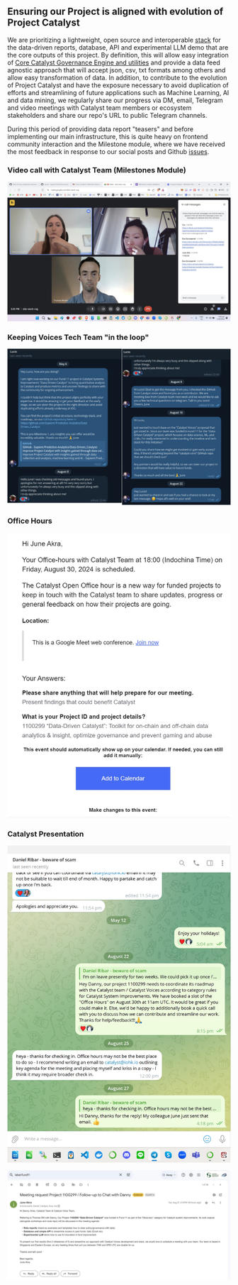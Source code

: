 ## Ensuring our Project is aligned with evolution of Project Catalyst 

We are prioritizing a lightweight, open source and interoperable [stack](https://github.com/Sapient-Predictive-Analytics/Data-Driven_Catalyst/blob/main/OSDS.md) for the data-driven reports, database, API and experimental LLM demo that are the core outputs of this project. By definition, this will allow easy integration of [Core Catalyst Governance Engine and utilities](https://github.com/input-output-hk/catalyst-core) and provide a data feed agnostic approach that will accept json, csv, txt formats among others and allow easy transformation of data. In addition, to contribute to the evolution of Project Catalyst and have the exposure necessary to avoid duplication of efforts and streamlining of future applications such as Machine Learning, AI and data mining, we regularly share our progress via DM, email, Telegram and video meetings with Catalyst team members or ecosystem stakeholders and share our repo's URL to public Telegram channels.

During this period of providing data report "teasers" and before implementing our main infrastructure, this is quite heavy on frontend community interaction and the Milestone module, where we have received the most feedback in response to our social posts and Github [issues](https://github.com/Sapient-Predictive-Analytics/Data-Driven_Catalyst/issues).


### Video call with Catalyst Team (Milestones Module)

![Meet](https://github.com/Sapient-Predictive-Analytics/Data-Driven_Catalyst/blob/main/Workshop/catalyst/googleMeet.jpg)


### Keeping Voices Tech Team "in the loop"

![TgLB](https://github.com/Sapient-Predictive-Analytics/Data-Driven_Catalyst/blob/main/Workshop/catalyst/telegramlb.jpg)


### Office Hours

![OH](https://github.com/Sapient-Predictive-Analytics/Data-Driven_Catalyst/blob/main/Workshop/catalyst/officeHours%20(1).jpg)


### Catalyst Presentation

![TgDR](https://github.com/Sapient-Predictive-Analytics/Data-Driven_Catalyst/blob/main/Workshop/catalyst/ribartg.jpg)

![email](https://github.com/Sapient-Predictive-Analytics/Data-Driven_Catalyst/blob/main/Workshop/catalyst/emailCatT.jpg)
